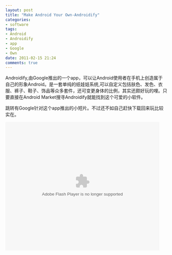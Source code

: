 ```yaml
---
layout: post
title: "Make Android Your Own-Androidify"
categories: 
- software
tags: 
- Android 
- Androidify 
- app 
- Google 
- Own
date: 2011-02-15 21:24 
comments: true
---
```

Androidify,由Google推出的一个app，可以让Android使用者在手机上创造属于自己的形象Android。是一套单纯的纸娃娃系统,可以自定义包括肤色、发色、衣服、裤子、鞋子、饰品等众多套件，还可变更身体的比例，其实还颇好玩的哩。只要直接在Android Market搜寻Androidify就能找到这个可爱的小软件。

跳转有Google针对这个app推出的小短片。不过还不如自己赶快下载回来玩比较实在。

<div class="video-container"><embed src="http://www.tudou.com/v/xmAwwxbn0Tw/&rpid=2060991/v.swf" type="application/x-shockwave-flash" allowscriptaccess="always" allowfullscreen="true" wmode="opaque" width="480" height="400"></embed></div>